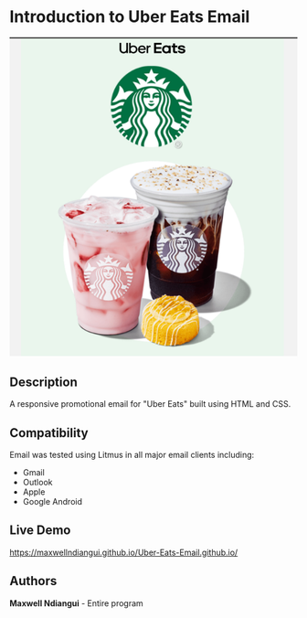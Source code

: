# Introduction to Uber Eats Email

 [![](https://github.com/maxwellndiangui/Uber-Eats-Email/blob/main/img/Uber-Eats-Campaign.png)](https://maxwellndiangui.github.io/Uber-Eats-Email.github.io/)

## Description

 A responsive promotional email for "Uber Eats" built using HTML and CSS.

## Compatibility

 Email was tested using Litmus in all major email clients including:

 * Gmail
 * Outlook 
 * Apple 
 * Google Android

## Live Demo

 https://maxwellndiangui.github.io/Uber-Eats-Email.github.io/
 
## Authors

 **Maxwell Ndiangui** - Entire program
